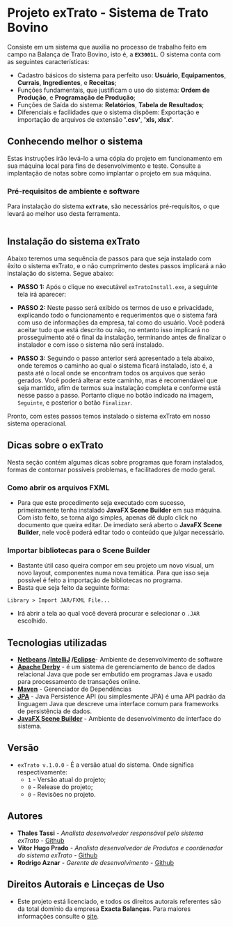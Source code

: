 # Projeto exTrato - Sistema de Trato Bovino

Consiste em um sistema que auxilia no processo de trabalho feito em campo na Balança de Trato Bovino, isto é, a **`EX3001L`**.
O sistema conta com as seguintes características:

- Cadastro básicos do sistema para perfeito uso: **Usuário**, **Equipamentos**, **Currais**, **Ingredientes**, e **Receitas**;
- Funções fundamentais, que justificam o uso do sistema: **Ordem de Produção**, e **Programação de Produção**;
- Funções de Saída do sistema: **Relatórios**, **Tabela de Resultados**;
- Diferenciais e facilidades que o sistema dispõem: Exportação e importação de arquivos de extensão **'.csv'**, **'xls, xlsx'**.


## Conhecendo melhor o sistema

Estas instruções irão levá-lo a uma cópia do projeto em funcionamento em sua máquina local para fins de desenvolvimento e teste. Consulte a implantação de notas sobre como implantar o projeto em sua máquina.

### Pré-requisitos de ambiente e software

Para instalação do sistema **`exTrato`**, são necessários pré-requisitos, o que levará ao melhor uso desta ferramenta.

```
```

## Instalação do sistema exTrato

Abaixo teremos uma sequência de passos para que seja instalado com êxito o sistema exTrato, e o não cumprimento destes passos implicará a não instalação do sistema. Segue abaixo:

* **PASSO 1:**
Após o clique no executável `exTratoInstall.exe`, a seguinte tela irá aparecer:

* **PASSO 2:**
Neste passo será exibido os termos de uso e privacidade, explicando todo o funcionamento e requerimentos que o sistema fará com uso de informações da empresa, tal como do usuário. Você poderá aceitar tudo que está descrito ou não, no entanto isso implicará no prosseguimento até o final da instalação, terminando antes de finalizar o instalador e com isso o sistema não será instalado.

* **PASSO 3:**
Seguindo o passo anterior será apresentado a tela abaixo, onde teremos o caminho ao qual o sistema ficará instalado, isto é, a pasta até o local onde se encontram todos os arquivos que serão gerados. Você poderá alterar este caminho, mas é recomendável que seja mantido, afim de termos sua instalação completa e conforme está nesse passo a passo. Portanto clique no botão indicado na imagem, `Seguinte`, e posterior o botão `Finalizar`.

Pronto, com estes passos temos instalado o sistema exTrato em nosso sistema operacional.

## Dicas sobre o exTrato

Nesta seção contém algumas dicas sobre programas que foram instalados, formas de contornar possíveis problemas, e facilitadores de modo geral.

### Como abrir os arquivos FXML

- Para que este procedimento seja executado com sucesso, primeiramente tenha instalado **JavaFX Scene Builder** em sua máquina. Com isto feito, se torna algo simples, apenas dê duplo click no documento que queira editar. De imediato será aberto o **JavaFX Scene Builder**, nele você poderá editar todo o conteúdo que julgar necessário.

### Importar bibliotecas para o Scene Builder

- Bastante útil caso queira compor em seu projeto um novo visual, um novo layout, componentes numa nova temática. Para que isso seja possível é feito a importação de bibliotecas no programa.
- Basta que seja feito da seguinte forma:

```
Library > Import JAR/FXML File...
```
- Irá abrir a tela ao qual você deverá procurar e selecionar o `.JAR` escolhido.

## Tecnologias utilizadas

* **[Netbeans](https://netbeans.org) /[IntelliJ](https://www.jetbrains.com/idea/) /[Eclipse](http://www.eclipse.org/)**- Ambiente de desenvolvimento de software
* **[Apache Derby](https://db.apache.org/derby/)** - é um sistema de gerenciamento de banco de dados relacional Java que pode ser embutido em programas Java e usado para processamento de transações online.
* **[Maven](https://maven.apache.org/)** - Gerenciador de Dependências
* **[JPA](https://pt.wikipedia.org/wiki/Java_Persistence_API)** - Java Persistence API (ou simplesmente JPA) é uma API padrão da linguagem Java que descreve uma interface comum para frameworks de persistência de dados.
* **[JavaFX Scene Builder](http://hibernate.org/)** -  Ambiente de desenvolvimento de interface do sistema.

## Versão

* `exTrato v.1.0.0` - É a versão atual do sistema. Onde significa respectivamente:
    - `1` - Versão atual do projeto;
    - `0` - Release do projeto;
    - `0` - Revisões no projeto.


## Autores

* **Thales Tassi** - *Analista desenvolvedor responsável pelo sistema exTrato* - [Github](https://github.com/tassithales)
* **Vitor Hugo Prado** - *Analista desenvolvedor de Produtos e coordenador do sistema exTrato* - [Github](https://github.com/vitprado)
* **Rodrigo Aznar** - *Gerente de desenvolvimento* - [Github](https://github.com/rodrigo-aznar)


## Direitos Autorais e Linceças de Uso

* Este projeto está licenciado, e todos os direitos autorais referentes são da total domínio da empresa **Exacta Balanças**. Para maiores informações consulte o [site](http://www.exactabalancas.com.br/).